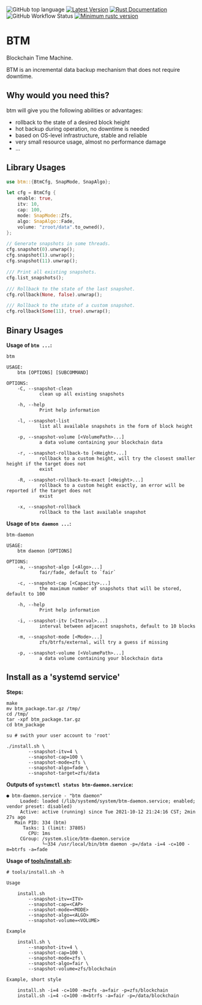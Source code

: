 ![GitHub top language](https://img.shields.io/github/languages/top/ccmlm/btm)
[![Latest Version](https://img.shields.io/crates/v/btm.svg)](https://crates.io/crates/btm)
[![Rust Documentation](https://img.shields.io/badge/api-rustdoc-blue.svg)](https://docs.rs/btm)
![GitHub Workflow Status](https://img.shields.io/github/workflow/status/ccmlm/btm/Rust)
[![Minimum rustc version](https://img.shields.io/badge/rustc-1.59+-lightgray.svg)](https://github.com/rust-random/rand#rust-version-requirements)

# BTM

Blockchain Time Machine.

BTM is an incremental data backup mechanism that does not require downtime.

## Why would you need this?

btm will give you the following abilities or advantages:

- rollback to the state of a desired block height
- hot backup during operation, no downtime is needed
- based on OS-level infrastructure, stable and reliable
- very small resource usage, almost no performance damage
- ...

## Library Usages

```rust
use btm::{BtmCfg, SnapMode, SnapAlgo};

let cfg = BtmCfg {
    enable: true,
    itv: 10,
    cap: 100,
    mode: SnapMode::Zfs,
    algo: SnapAlgo::Fade,
    volume: "zroot/data".to_owned(),
};

// Generate snapshots in some threads.
cfg.snapshot(0).unwrap();
cfg.snapshot(1).unwrap();
cfg.snapshot(11).unwrap();

/// Print all existing snapshots.
cfg.list_snapshots();

/// Rollback to the state of the last snapshot.
cfg.rollback(None, false).unwrap();

/// Rollback to the state of a custom snapshot.
cfg.rollback(Some(11), true).unwrap();
```

## Binary Usages

**Usage of `btm ...`:**

```shell
btm

USAGE:
    btm [OPTIONS] [SUBCOMMAND]

OPTIONS:
    -C, --snapshot-clean
            clean up all existing snapshots

    -h, --help
            Print help information

    -l, --snapshot-list
            list all available snapshots in the form of block height

    -p, --snapshot-volume [<VolumePath>...]
            a data volume containing your blockchain data

    -r, --snapshot-rollback-to [<Height>...]
            rollback to a custom height, will try the closest smaller height if the target does not
            exist

    -R, --snapshot-rollback-to-exact [<Height>...]
            rollback to a custom height exactly, an error will be reported if the target does not
            exist

    -x, --snapshot-rollback
            rollback to the last available snapshot
```

**Usage of `btm daemon ...`:**

```shell
btm-daemon

USAGE:
    btm daemon [OPTIONS]

OPTIONS:
    -a, --snapshot-algo [<Algo>...]
            fair/fade, default to `fair`

    -c, --snapshot-cap [<Capacity>...]
            the maximum number of snapshots that will be stored, default to 100

    -h, --help
            Print help information

    -i, --snapshot-itv [<Iterval>...]
            interval between adjacent snapshots, default to 10 blocks

    -m, --snapshot-mode [<Mode>...]
            zfs/btrfs/external, will try a guess if missing

    -p, --snapshot-volume [<VolumePath>...]
            a data volume containing your blockchain data
```

## Install as a 'systemd service'

**Steps:**

```shell
make
mv btm_package.tar.gz /tmp/
cd /tmp/
tar -xpf btm_package.tar.gz
cd btm_package

su # swith your user account to 'root'

./install.sh \
        --snapshot-itv=4 \
        --snapshot-cap=100 \
        --snapshot-mode=zfs \
        --snapshot-algo=fade \
        --snapshot-target=zfs/data
```

**Outputs of `systemctl status btm-daemon.service`:**

```shell
● btm-daemon.service - "btm daemon"
     Loaded: loaded (/lib/systemd/system/btm-daemon.service; enabled; vendor preset: disabled)
     Active: active (running) since Tue 2021-10-12 21:24:16 CST; 2min 27s ago
   Main PID: 334 (btm)
      Tasks: 1 (limit: 37805)
        CPU: 1ms
     CGroup: /system.slice/btm-daemon.service
             └─334 /usr/local/bin/btm daemon -p=/data -i=4 -c=100 -m=btrfs -a=fade
```

**Usage of [tools/install.sh](./tools/install.sh):**

```shell
# tools/install.sh -h

Usage

    install.sh
        --snapshot-itv=<ITV>
        --snapshot-cap=<CAP>
        --snapshot-mode=<MODE>
        --snapshot-algo=<ALGO>
        --snapshot-volume=<VOLUME>

Example

    install.sh \
        --snapshot-itv=4 \
        --snapshot-cap=100 \
        --snapshot-mode=zfs \
        --snapshot-algo=fair \
        --snapshot-volume=zfs/blockchain

Example, short style

    install.sh -i=4 -c=100 -m=zfs -a=fair -p=zfs/blockchain
    install.sh -i=4 -c=100 -m=btrfs -a=fair -p=/data/blockchain
```
